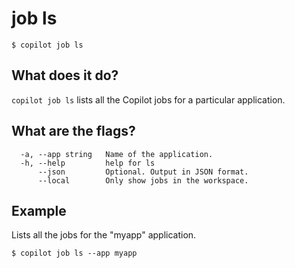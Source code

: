 # job ls
```console
$ copilot job ls
```

## What does it do?

`copilot job ls` lists all the Copilot jobs for a particular application.

## What are the flags?

```
  -a, --app string   Name of the application.
  -h, --help         help for ls
      --json         Optional. Output in JSON format.
      --local        Only show jobs in the workspace.
```

## Example

Lists all the jobs for the "myapp" application.
```console
$ copilot job ls --app myapp
```
